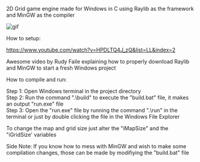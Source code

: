 2D Grid game engine made for Windows in C using Raylib as the framework and MinGW as the compiler  

![gif](https://github.com/user-attachments/assets/071e4c47-4041-4b9c-ad64-f9f77ba49cdd)  

How to setup:  

https://www.youtube.com/watch?v=HPDLTQ4J_zQ&list=LL&index=2  

Awesome video by Rudy Faile explaining how to properly download Raylib and MinGW to start a fresh Windows project  

How to compile and run:  

Step 1: Open Windows terminal in the project directory  
Step 2: Run the command ".\build" to execute the "build.bat" file, it makes an output "run.exe" file  
Step 3: Open the "run.exe" file by running the command ".\run" in the terminal or just by double clicking the file in the Windows File Explorer  

To change the map and grid size just alter the "iMapSize" and the "iGridSize' variables  

Side Note: If you know how to mess with MinGW and wish to make some compilation changes, those can be made by modifiying the "build.bat" file   
